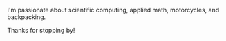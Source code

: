 I'm passionate about scientific computing, applied math, motorcycles, and backpacking.

Thanks for stopping by!
